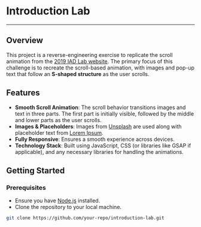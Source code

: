 # Introduction Lab

<hr>

## Overview

This project is a reverse-engineering exercise to replicate the scroll animation from the [2019 IAD Lab website](https://2019.iad-lab.ch/). The primary focus of this challenge is to recreate the scroll-based animation, with images and pop-up text that follow an **S-shaped structure** as the user scrolls.

## Features

- **Smooth Scroll Animation**: The scroll behavior transitions images and text in three parts. The first part is initially visible, followed by the middle and lower parts as the user scrolls.
- **Images & Placeholders**: Images from [Unsplash](https://unsplash.com/) are used along with placeholder text from [Lorem Ipsum](https://loremipsum.io/).
- **Fully Responsive**: Ensures a smooth experience across devices.
- **Technology Stack**: Built using JavaScript, CSS (or libraries like GSAP if applicable), and any necessary libraries for handling the animations.

## Getting Started

### Prerequisites

- Ensure you have [Node.js](https://nodejs.org/) installed.
- Clone the repository to your local machine.

```bash
git clone https://github.com/your-repo/introduction-lab.git
```
